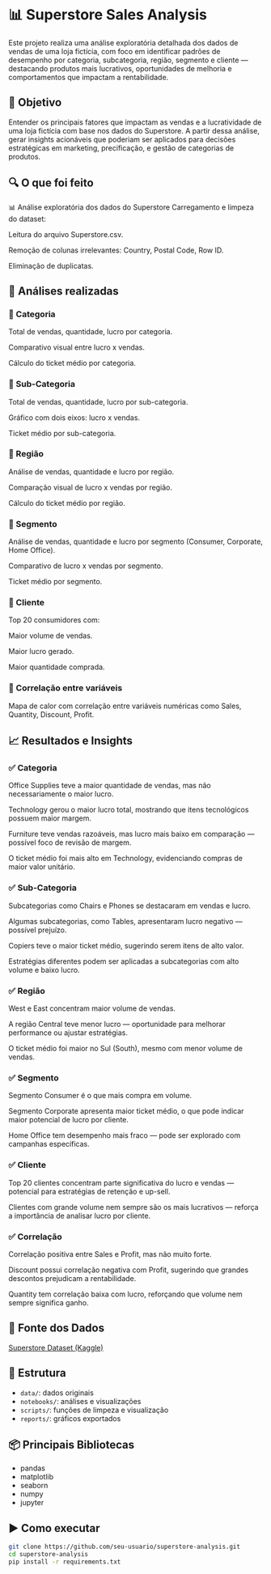 # 📊 Superstore Sales Analysis

Este projeto realiza uma análise exploratória detalhada dos dados de vendas de uma loja fictícia, com foco em identificar padrões de desempenho por categoria, subcategoria, região, segmento e cliente — destacando produtos mais lucrativos, oportunidades de melhoria e comportamentos que impactam a rentabilidade.

## 🎯 Objetivo

Entender os principais fatores que impactam as vendas e a lucratividade de uma loja fictícia com base nos dados do Superstore. A partir dessa análise, gerar insights acionáveis que poderiam ser aplicados para decisões estratégicas em marketing, precificação, e gestão de categorias de produtos.


## 🔍 O que foi feito
📊 Análise exploratória dos dados do Superstore
Carregamento e limpeza do dataset:

Leitura do arquivo Superstore.csv.

Remoção de colunas irrelevantes: Country, Postal Code, Row ID.

Eliminação de duplicatas.

## 📁 Análises realizadas
### 🔹 Categoria
Total de vendas, quantidade, lucro por categoria.

Comparativo visual entre lucro x vendas.

Cálculo do ticket médio por categoria.

### 🔹 Sub-Categoria
Total de vendas, quantidade, lucro por sub-categoria.

Gráfico com dois eixos: lucro x vendas.

Ticket médio por sub-categoria.

### 🔹 Região
Análise de vendas, quantidade e lucro por região.

Comparação visual de lucro x vendas por região.

Cálculo do ticket médio por região.

### 🔹 Segmento
Análise de vendas, quantidade e lucro por segmento (Consumer, Corporate, Home Office).

Comparativo de lucro x vendas por segmento.

Ticket médio por segmento.

### 🔹 Cliente
Top 20 consumidores com:

Maior volume de vendas.

Maior lucro gerado.

Maior quantidade comprada.

### 🔹 Correlação entre variáveis
Mapa de calor com correlação entre variáveis numéricas como Sales, Quantity, Discount, Profit.

## 📈 Resultados e Insights
### ✅ Categoria
Office Supplies teve a maior quantidade de vendas, mas não necessariamente o maior lucro.

Technology gerou o maior lucro total, mostrando que itens tecnológicos possuem maior margem.

Furniture teve vendas razoáveis, mas lucro mais baixo em comparação — possível foco de revisão de margem.

O ticket médio foi mais alto em Technology, evidenciando compras de maior valor unitário.

### ✅ Sub-Categoria
Subcategorias como Chairs e Phones se destacaram em vendas e lucro.

Algumas subcategorias, como Tables, apresentaram lucro negativo — possível prejuízo.

Copiers teve o maior ticket médio, sugerindo serem itens de alto valor.

Estratégias diferentes podem ser aplicadas a subcategorias com alto volume e baixo lucro.

### ✅ Região
West e East concentram maior volume de vendas.

A região Central teve menor lucro — oportunidade para melhorar performance ou ajustar estratégias.

O ticket médio foi maior no Sul (South), mesmo com menor volume de vendas.

### ✅ Segmento
Segmento Consumer é o que mais compra em volume.

Segmento Corporate apresenta maior ticket médio, o que pode indicar maior potencial de lucro por cliente.

Home Office tem desempenho mais fraco — pode ser explorado com campanhas específicas.

### ✅ Cliente
Top 20 clientes concentram parte significativa do lucro e vendas — potencial para estratégias de retenção e up-sell.

Clientes com grande volume nem sempre são os mais lucrativos — reforça a importância de analisar lucro por cliente.

### ✅ Correlação
Correlação positiva entre Sales e Profit, mas não muito forte.

Discount possui correlação negativa com Profit, sugerindo que grandes descontos prejudicam a rentabilidade.

Quantity tem correlação baixa com lucro, reforçando que volume nem sempre significa ganho.

## 🔗 Fonte dos Dados

[Superstore Dataset (Kaggle)](https://www.kaggle.com/datasets/vivek468/superstore-dataset-final?resource=download)

## 📁 Estrutura

- `data/`: dados originais
- `notebooks/`: análises e visualizações
- `scripts/`: funções de limpeza e visualização
- `reports/`: gráficos exportados

## 📦 Principais Bibliotecas

- pandas
- matplotlib
- seaborn
- numpy
- jupyter

## ▶️ Como executar

```bash
git clone https://github.com/seu-usuario/superstore-analysis.git
cd superstore-analysis
pip install -r requirements.txt
